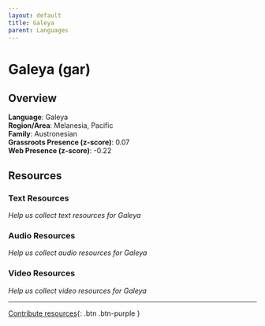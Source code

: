 ```yaml
---
layout: default
title: Galeya
parent: Languages
---
```


# Galeya (gar)

## Overview

**Language**: Galeya  
**Region/Area**: Melanesia, Pacific  
**Family**: Austronesian  
**Grassroots Presence (z-score)**: 0.07  
**Web Presence (z-score)**: -0.22  

## Resources

### Text Resources
*Help us collect text resources for Galeya*

### Audio Resources
*Help us collect audio resources for Galeya*

### Video Resources
*Help us collect video resources for Galeya*

---

[Contribute resources](https://forms.office.com/e/1SfLJx3u1r){: .btn .btn-purple }
